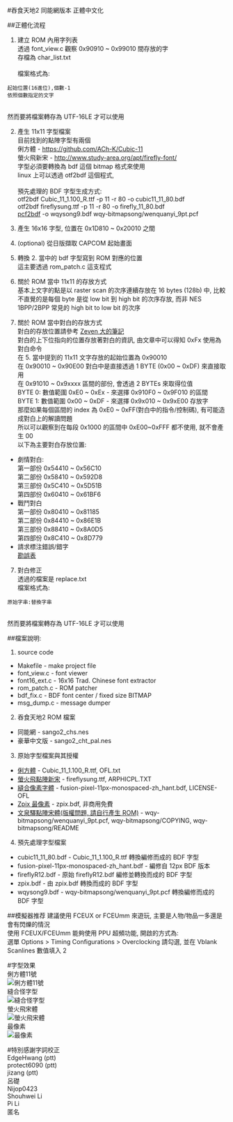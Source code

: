 
#吞食天地2 同能網版本 正體中文化

##正體化流程
1. 建立 ROM 內用字列表 \
透過 font_view.c 觀察 0x90910 ~ 0x99010 間存放的字 \
存檔為 char_list.txt \
 \
檔案格式為:
```
起始位置(16進位),個數-1
依照個數指定的文字
```
 \
然而要將檔案轉存為 UTF-16LE 才可以使用

2. 產生 11x11 字型檔案 \
目前找到的點陣字型有兩個 \
俐方體 - https://github.com/ACh-K/Cubic-11 \
螢火飛新宋 - http://www.study-area.org/apt/firefly-font/ \
字型必須要轉換為 bdf 這個 bitmap 格式來使用 \
linux 上可以透過 otf2bdf 這個程式, \
 \
預先處理的 BDF 字型生成方式: \
otf2bdf Cubic_11_1.100_R.ttf -p 11 -r 80 -o cubic11_11_80.bdf \
otf2bdf fireflysung.ttf -p 11 -r 80 -o firefly_11_80.bdf \
[pcf2bdf](https://github.com/ganaware/pcf2bdf) -o wqysong9.bdf wqy-bitmapsong/wenquanyi_9pt.pcf

3. 產生 16x16 字型, 位置在 0x1D810 ~ 0x20010 之間

4. (optional) 從日版擷取 CAPCOM 起始畫面

4. 轉換 2. 當中的 bdf 字型寫到 ROM 對應的位置 \
這主要透過 rom_patch.c 這支程式

5. 關於 ROM 當中 11x11 的存放方式 \
基本上文字的點是以 raster scan 的次序連續存放在 16 bytes (128b) 中, 比較不直覺的是每個 byte 是從 low bit 到 high bit 的次序存放, 而非 NES 1BPP/2BPP 常見的 high bit to low bit 的次序

6. 關於 ROM 當中對白的存放方式 \
對白的存放位置請參考 [Zeven 大的筆記](https://tiebac.baidu.com/p/4579995248?pn=1) \
對白的上下位指向的位置存放著對白的資訊, 由文章中可以得知 0xFx 使用為對白命令 \
在 5. 當中提到的 11x11 文字存放的起始位置為 0x90010 \
在 0x90010 ~ 0x90E00 對白中是直接透過 1 BYTE (0x00 ~ 0xDF) 來直接取用 \
在 0x91010 ~ 0x9xxxx 區間的部份, 會透過 2 BYTEs 來取得位值 \
BYTE 0: 數值範圍 0xE0 ~ 0xEx - 來選擇 0x910F0 ~ 0x9F010 的區間 \
BYTE 1: 數值範圍 0x00 ~ 0xDF - 來選擇 0x9x010 ~ 0x9xE00 存放字 \
那麼如果每個區間的 index 為 0xE0 ~ 0xFF(對白中的指令/控制碼), 有可能造成對白上的解讀問題 \
所以可以觀察到在每段 0x1000 的區間中 0xE00~0xFFF 都不使用, 就不會產生 00 \
以下為主要對白存放位置:
* 劇情對白: \
第一部份 0x54410 ~ 0x56C10 \
第二部份 0x58410 ~ 0x592D8 \
第三部份 0x5C410 ~ 0x5D51B \
第四部份 0x60410 ~ 0x61BF6
* 戰鬥對白 \
第一部份 0x80410 ~ 0x81185 \
第二部份 0x84410 ~ 0x86E1B \
第三部份 0x88410 ~ 0x8A0D5 \
第四部份 0x8C410 ~ 0x8D779
* 請求標注錯誤/錯字 \
[勘誤表](https://docs.google.com/document/d/1Ga5bjhNSFV82Rp__QZR9QA0ZneSdsQ9bGlqZIzhtepE/edit)

7. 對白修正 \
透過的檔案是 replace.txt \
檔案格式為:
```
原始字串:替換字串
```
 \
然而要將檔案轉存為 UTF-16LE 才可以使用


##檔案說明:
1. source code
* Makefile - make project file
* font_view.c - font viewer
* font16_ext.c - 16x16 Trad. Chinese font extractor
* rom_patch.c - ROM patcher
* bdf_fix.c - BDF font center / fixed size BITMAP
* msg_dump.c - message dumper

2. 吞食天地2 ROM 檔案
* 同能網 - sango2_chs.nes
* 豪華中文版 - sango2_cht_pal.nes

3. 原始字型檔案與其授權
* [俐方體](https://github.com/ACh-K/Cubic-11) - Cubic_11_1.100_R.ttf, OFL.txt
* [螢火飛點陣新宋](http://www.study-area.org/apt/firefly-font/) - fireflysung.ttf, ARPHICPL.TXT
* [縫合像素字體](https://github.com/TakWolf/fusion-pixel-font) - fusion-pixel-11px-monospaced-zh_hant.bdf, LICENSE-OFL
* [Zpix 最像素](https://github.com/SolidZORO/zpix-pixel-font) - zpix.bdf, 非商用免費
* [文泉驛點陣宋體(版權問題, 請自行產生 ROM)](http://wenq.org/wqy2/index.cgi?BitmapSong) - wqy-bitmapsong/wenquanyi_9pt.pcf, wqy-bitmapsong/COPYING, wqy-bitmapsong/README

4. 預先處理字型檔案
* cubic11_11_80.bdf - Cubic_11_1.100_R.ttf 轉換編修而成的 BDF 字型
* fusion-pixel-11px-monospaced-zh_hant.bdf - 編修自 12px BDF 版本
* fireflyR12.bdf - 原始 fireflyR12.bdf 編修並轉換而成的 BDF 字型
* zpix.bdf - 由 zpix.bdf 轉換而成的 BDF 字型
* wqysong9.bdf - wqy-bitmapsong/wenquanyi_9pt.pcf 轉換編修而成的 BDF 字型

##模擬器推荐
建議使用 FCEUX or FCEUmm 來遊玩, 主要是人物/物品一多還是會有閃爍的情況\
使用 FCEUX/FCEUmm 能夠使用 PPU 超頻功能, 開啟的方式為:\
選單 Options > Timing Configurations > Overclocking 請勾選, 並在 Vblank Scanlines 數值填入 2

#字型效果 \
俐方體11號\
![俐方體11號](./fonts_img/sango2_cht_cubic.png)\
縫合怪字型\
![縫合怪字型](./fonts_img/sango2_cht_fusion.png)\
螢火飛宋體\
![螢火飛宋體](./fonts_img/sango2_cht_fireflyR12.png)\
最像素\
![最像素](./fonts_img/sango2_cht_zpix.png)

#特別感謝字詞校正 \
EdgeHwang (ptt) \
protect6090 (ptt) \
jizang (ptt) \
呂礎 \
Nijop0423 \
Shouhwei Li \
Pi Li \
匿名

